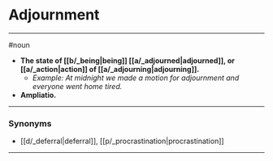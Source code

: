 # Adjournment
---
#noun
- **The state of [[b/_being|being]] [[a/_adjourned|adjourned]], or [[a/_action|action]] of [[a/_adjourning|adjourning]].**
	- _Example: At midnight we made a motion for adjournment and everyone went home tired._
- **Ampliatio.**
---
### Synonyms
- [[d/_deferral|deferral]], [[p/_procrastination|procrastination]]
---
